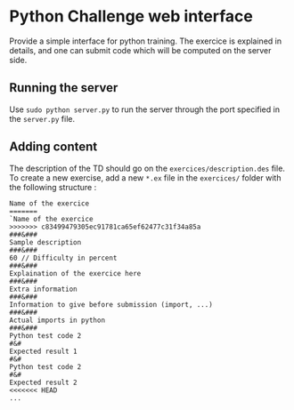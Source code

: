 # Python Challenge web interface

Provide a simple interface for python training. The exercice is explained in details, and one can submit code which will be computed on the server side.

## Running the server

Use `sudo python server.py` to run the server through the port specified in the `server.py` file.

## Adding content

The description of the TD should go on the `exercices/description.des` file.
To create a new exercise, add a new `*.ex` file in the `exercices/` folder with the following structure :

```
Name of the exercice
=======
`Name of the exercice
>>>>>>> c83499479305ec91781ca65ef62477c31f34a85a
###&###
Sample description
###&###
60 // Difficulty in percent
###&###
Explaination of the exercice here
###&###
Extra information
###&###
Information to give before submission (import, ...)
###&###
Actual imports in python
###&###
Python test code 2
#&#
Expected result 1
#&#
Python test code 2
#&#
Expected result 2
<<<<<<< HEAD
...
```
